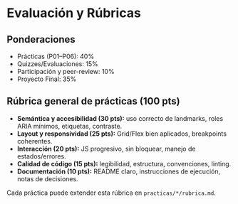 # Evaluación y Rúbricas

## Ponderaciones
- Prácticas (P01–P06): 40%
- Quizzes/Evaluaciones: 15%
- Participación y peer-review: 10%
- Proyecto Final: 35%

## Rúbrica general de prácticas (100 pts)
- **Semántica y accesibilidad (30 pts):** uso correcto de landmarks, roles ARIA mínimos, etiquetas, contraste.
- **Layout y responsividad (25 pts):** Grid/Flex bien aplicados, breakpoints coherentes.
- **Interacción (20 pts):** JS progresivo, sin bloquear, manejo de estados/errores.
- **Calidad de código (15 pts):** legibilidad, estructura, convenciones, linting.
- **Documentación (10 pts):** README claro, instrucciones de ejecución, notas de decisiones.

Cada práctica puede extender esta rúbrica en `practicas/*/rubrica.md`.
